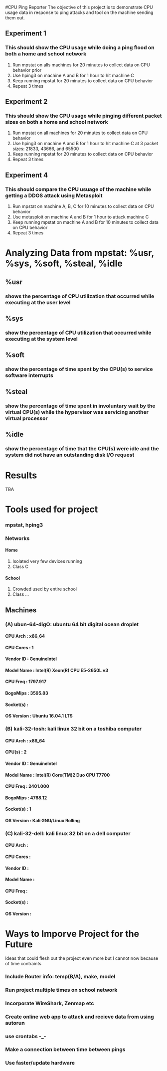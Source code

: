 #CPU Ping Reporter
The objective of this project is to demonstrate CPU usage data in response to ping attacks and tool on the machine sending them out.

## Experiment 1 
### This should show the CPU usage while doing a ping flood on both a home and school network
1. Run mpstat on alls machines for 20 minutes to collect data on CPU behavior prior
2. Use hping3 on machine A and B for 1 hour to hit machine C
3. Keep running mpstat for 20 minutes to collect data on CPU behavior
4. Repeat 3 times

## Experiment 2
### This should show the CPU usage while pinging different packet sizes on both a home and school network
1. Run mpstat on all machines for 20 minutes to collect data on CPU behavior
2. Use hping3 on machine A and B for 1 hour to hit machine C at 3 packet sizes: 21833, 43666, and 65500
3. Keep running mpstat for 20 minutes to collect data on CPU behavior
4. Repeat 3 times

## Experiment 4
### This should compare the CPU usuage of the machine while getting a DDOS attack using Metasploit
1. Run mpstat on machine A, B, C for 10 minutes to collect data on CPU behavior
2. Use metasploit on machine A and B for 1 hour to attack machine C
3. Keep running mpstat on machine A and B for 10 minutes to collect data on CPU behavior
4. Repeat 3 times

# Analyzing Data from mpstat: %usr, %sys, %soft, %steal, %idle
## %usr
### shows the percentage of CPU utilization that occurred while executing at the user level
## %sys
### show the percentage of CPU utilization that occurred while executing at the system level
## %soft
### show the percentage of time spent by the CPU(s) to service software interrupts
## %steal
### show the percentage of time spent in involuntary wait by the virtual CPU(s) while the hypervisor was servicing another virtual processor
## %idle
### show the percentage of time that the CPU(s) were idle and the system did not have an outstanding disk I/O request

# Results
TBA

# Tools used for project
### mpstat, hping3

### Networks
#### Home
1. Isolated very few devices running
2. Class C

#### School
1. Crowded used by entire school
2. Class ...

## Machines
### (A) ubun-64-digO: ubuntu 64 bit digital ocean droplet
#### CPU Arch       : x86_64
#### CPU Cores      : 1
#### Vendor ID      : GenuineIntel
#### Model Name     : Intel(R) Xeon(R) CPU E5-2650L v3
#### CPU Freq       : 1797.917
#### BogoMips       : 3595.83
#### Socket(s)      : 
#### OS Version     : Ubuntu 16.04.1 LTS

### (B) kali-32-tosh: kali linux 32 bit on a toshiba computer
#### CPU Arch       : x86_64
#### CPU(s)         : 2
#### Vendor ID      : GenuineIntel
#### Model Name     : Intel(R) Core(TM)2 Duo CPU T7700
#### CPU Freq       : 2401.000
#### BogoMips       : 4788.12
#### Socket(s)      : 1
#### OS Version     : Kali GNU/Linux Rolling

### (C) kali-32-dell: kali linux 32 bit on a dell computer
#### CPU Arch       :
#### CPU Cores      :
#### Vendor ID      :
#### Model Name     :
#### CPU Freq       :
#### Socket(s)      :
#### OS Version     :

# Ways to Imporve Project for the Future
Ideas that could flesh out the project even more but I cannot now because of time contraints
### Include Router info: temp(B/A), make, model
### Run project multiple times on school network
### Incorporate WireShark, Zenmap etc
### Create online web app to attack and recieve data from using autorun
### use crontabs -_-
### Make a connection between time between pings
### Use faster/update hardware

